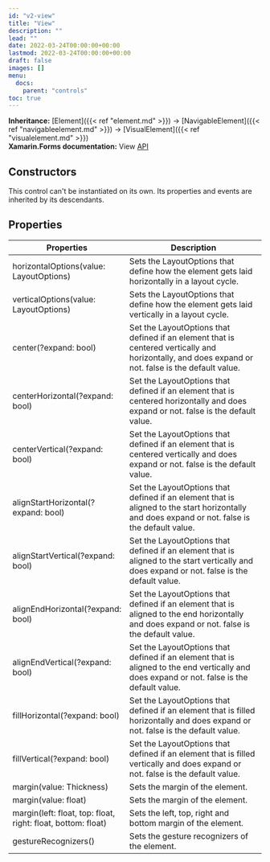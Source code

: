 ```yaml
---
id: "v2-view"
title: "View"
description: ""
lead: ""
date: 2022-03-24T00:00:00+00:00
lastmod: 2022-03-24T00:00:00+00:00
draft: false
images: []
menu:
  docs:
    parent: "controls"
toc: true
---
```


**Inheritance:** [Element]({{< ref "element.md" >}}) -> [NavigableElement]({{< ref "navigableelement.md" >}}) -> [VisualElement]({{< ref "visualelement.md" >}})  
**Xamarin.Forms documentation:** View [API](https://docs.microsoft.com/en-us/dotnet/api/xamarin.forms.view)

## Constructors

This control can't be instantiated on its own. Its properties and events are inherited by its descendants.

## Properties

| Properties | Description |
|--|--|
| horizontalOptions(value: LayoutOptions) | Sets the LayoutOptions that define how the element gets laid horizontally in a layout cycle. |
| verticalOptions(value: LayoutOptions) | Sets the LayoutOptions that define how the element gets laid vertically in a layout cycle. |
| center(?expand: bool) | Set the LayoutOptions that defined if an element that is centered vertically and horizontally, and does expand or not. false is the default value. | 
| centerHorizontal(?expand: bool) | Set the LayoutOptions that defined if an element that is centered horizontally and does expand or not. false is the default value. |
| centerVertical(?expand: bool) | Set the LayoutOptions that defined if an element that is centered vertically and does expand or not. false is the default value. |
| alignStartHorizontal(?expand: bool) | Set the LayoutOptions that defined if an element that is aligned to the start horizontally and does expand or not. false is the default value. |
| alignStartVertical(?expand: bool) | Set the LayoutOptions that defined if an element that is aligned to the start vertically and does expand or not. false is the default value. |
| alignEndHorizontal(?expand: bool) | Set the LayoutOptions that defined if an element that is aligned to the end horizontally and does expand or not. false is the default value. |
| alignEndVertical(?expand: bool) | Set the LayoutOptions that defined if an element that is aligned to the end vertically and does expand or not. false is the default value. |
| fillHorizontal(?expand: bool) | Set the LayoutOptions that defined if an element that is filled horizontally and does expand or not. false is the default value. |
| fillVertical(?expand: bool) | Set the LayoutOptions that defined if an element that is filled vertically and does expand or not. false is the default value. |
| margin(value: Thickness) | Sets the margin of the element. |
| margin(value: float) | Sets the margin of the element. |
| margin(left: float, top: float, right: float, bottom: float) | Sets the left, top, right and bottom margin of the element. |
| gestureRecognizers() | Sets the gesture recognizers of the element. |

